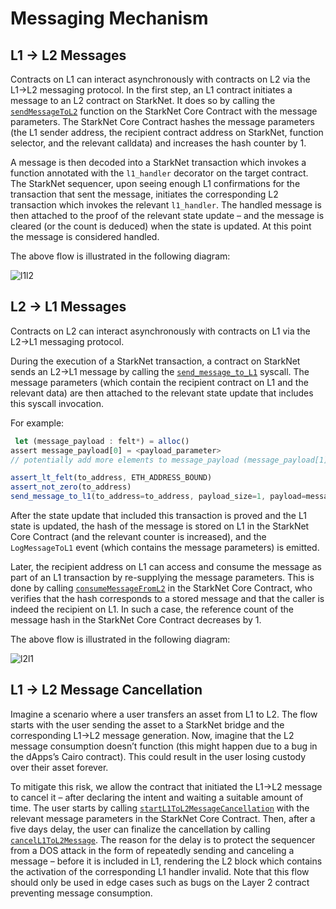 # Messaging Mechanism

## L1 → L2 Messages

Contracts on L1 can interact asynchronously with contracts on L2 via the L1→L2 messaging protocol. In the first step, an L1 contract initiates a message to an L2 contract on StarkNet. It does so by calling the [`sendMessageToL2`](https://github.com/starkware-libs/cairo-lang/blob/4e233516f52477ad158bc81a86ec2760471c1b65/src/starkware/starknet/eth/StarknetMessaging.sol#L100) function on the StarkNet Core Contract with the message parameters. The StarkNet Core Contract hashes the message parameters (the L1 sender address, the recipient contract address on StarkNet, function selector, and the relevant calldata) and increases the hash counter by 1.

A message is then decoded into a StarkNet transaction which invokes a function annotated with the `l1_handler` decorator on the target contract.
The StarkNet sequencer, upon seeing enough L1 confirmations for the transaction that sent the message, initiates the corresponding L2 transaction which invokes the relevant `l1_handler`. The handled message is then attached to the proof of the relevant state update – and the message is cleared (or the count is deduced) when the state is updated. At this point the message is considered handled.

The above flow is illustrated in the following diagram:

![l1l2](../../static/img/l1l2.png)

## L2 → L1 Messages

Contracts on L2 can interact asynchronously with contracts on L1 via the L2→L1 messaging protocol.

During the execution of a StarkNet transaction, a contract on StarkNet sends an L2→L1 message by calling the [`send_message_to_L1`](https://github.com/starkware-libs/cairo-lang/blob/4e233516f52477ad158bc81a86ec2760471c1b65/src/starkware/starknet/common/messages.cairo#L4) syscall. The message parameters (which contain the recipient contract on L1 and the relevant data) are then attached to the relevant state update that includes this syscall invocation.

For example:

```js
 let (message_payload : felt*) = alloc()
assert message_payload[0] = <payload_parameter>
// potentially add more elements to message_payload (message_payload[1], message_payload[2],  etc.)

assert_lt_felt(to_address, ETH_ADDRESS_BOUND)
assert_not_zero(to_address)
send_message_to_l1(to_address=to_address, payload_size=1, payload=message_payload)
```

After the state update that included this transaction is proved and the L1 state is updated, the hash of the message is stored on L1 in the StarkNet Core Contract (and the relevant counter is increased), and the `LogMessageToL1` event (which contains the message parameters) is emitted.

Later, the recipient address on L1 can access and consume the message as part of an L1 transaction by re-supplying the message parameters. This is done by calling [`consumeMessageFromL2`](https://github.com/starkware-libs/cairo-lang/blob/4e233516f52477ad158bc81a86ec2760471c1b65/src/starkware/starknet/eth/StarknetMessaging.sol#L119) in the StarkNet Core Contract, who verifies that the hash corresponds to a stored message and that the caller is indeed the recipient on L1. In such a case, the reference count of the message hash in the StarkNet Core Contract decreases by 1.

The above flow is illustrated in the following diagram:

![l2l1](../../static/img/l2l1.png)

## L1 → L2 Message Cancellation

Imagine a scenario where a user transfers an asset from L1 to L2. The flow starts with the user sending the asset to a StarkNet bridge and the corresponding L1→L2 message generation. Now, imagine that the L2 message consumption doesn’t function (this might happen due to a bug in the dApps’s Cairo contract). This could result in the user losing custody over their asset forever.

To mitigate this risk, we allow the contract that initiated the L1→L2 message to cancel it – after declaring the intent and waiting a suitable amount of time. The user starts by calling [`startL1ToL2MessageCancellation`](https://github.com/starkware-libs/cairo-lang/blob/4e233516f52477ad158bc81a86ec2760471c1b65/src/starkware/starknet/eth/StarknetMessaging.sol#L134) with the relevant message parameters in the StarkNet Core Contract. Then, after a five days delay, the user can finalize the cancellation by calling [`cancelL1ToL2Message`](https://github.com/starkware-libs/cairo-lang/blob/4e233516f52477ad158bc81a86ec2760471c1b65/src/starkware/starknet/eth/StarknetMessaging.sol#L147). The reason for the delay is to protect the sequencer from a DOS attack in the form of repeatedly sending and canceling a message – before it is included in L1, rendering the L2 block which contains the activation of the corresponding L1 handler invalid. Note that this flow should only be used in edge cases such as bugs on the Layer 2 contract preventing message consumption.
